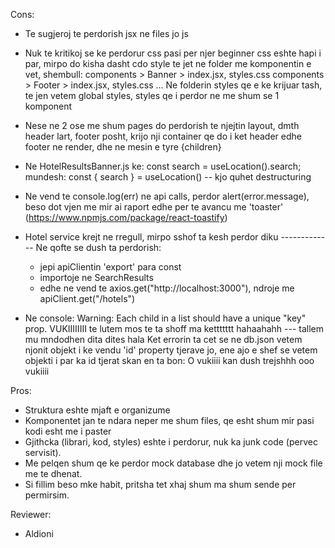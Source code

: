 Cons:

- Te sugjeroj te perdorish jsx ne files jo js

- Nuk te kritikoj se ke perdorur css pasi per njer beginner css eshte hapi i par, mirpo do kisha dasht cdo style te jet ne folder me komponentin e vet,
  shembull:
  components > Banner > index.jsx, styles.css
  components > Footer > index.jsx, styles.css
  ...
  Ne folderin styles qe e ke krijuar tash, te jen vetem global styles, styles qe i perdor ne me shum se 1 komponent

- Nese ne 2 ose me shum pages do perdorish te njejtin layout, dmth header lart, footer posht, krijo nji container qe do i ket header edhe footer ne render, dhe ne mesin e tyre {children}

- Ne HotelResultsBanner.js ke:
  const search = useLocation().search;
  mundesh:
  const { search } = useLocation() -- kjo quhet destructuring

- Ne vend te console.log(err) ne api calls, perdor alert(error.message), beso dot vjen me mir ai raport edhe per te avancu me 'toaster' (https://www.npmjs.com/package/react-toastify)

- Hotel service krejt ne rregull, mirpo sshof ta kesh perdor diku ------------- Ne qofte se dush ta perdorish:

  - jepi apiClientin 'export' para const
  - importoje ne SearchResults
  - edhe ne vend te axios.get("http://localhost:3000"), ndroje me apiClient.get("/hotels")

- Ne console:
  Warning: Each child in a list should have a unique "key" prop.
  VUKIIIIIIII te lutem mos te ta shoff ma kettttttt hahaahahh --- tallem mu mndodhen dita dites hala
  Ket errorin ta cet se ne db.json vetem njonit objekt i ke vendu 'id' property tjerave jo, ene ajo e shef se vetem objekti i par ka id tjerat skan en ta bon: O vukiiii kan dush trejshhh ooo vukiiii

Pros:

- Struktura eshte mjaft e organizume
- Komponentet jan te ndara neper me shum files, qe esht shum mir pasi kodi esht me i paster
- Gjithcka (librari, kod, styles) eshte i perdorur, nuk ka junk code (pervec servisit).
- Me pelqen shum qe ke perdor mock database dhe jo vetem nji mock file me te dhenat.
- Si fillim beso mke habit, pritsha tet xhaj shum ma shum sende per permirsim.

Reviewer:

- Aldioni

